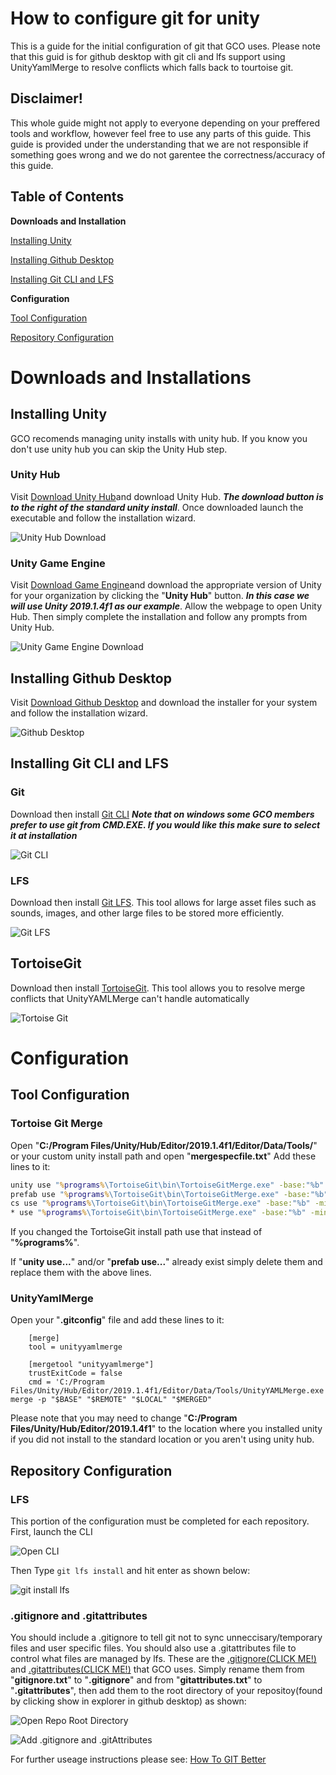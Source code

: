 # How to configure git for unity

This is a guide for the initial configuration of git that GCO uses.  Please note that this guid is for github desktop with git cli and lfs support using UnityYamlMerge to resolve conflicts which falls back to tourtoise git.  

## Disclaimer!
This whole guide might not apply to everyone depending on your preffered tools and workflow, however feel free to use any parts of this guide.  This guide is provided under the understanding that we are not responsible if something goes wrong and we do not garentee the correctness/accuracy of this guide.

## Table of Contents

**Downloads and Installation**

[Installing Unity](https://sdsu-gco.github.io/How%20to%20configure%20git%20for%20unity.html#installing-unity)

[Installing Github Desktop](https://sdsu-gco.github.io/How%20to%20configure%20git%20for%20unity.html#installing-github-desktop)

[Installing Git CLI and LFS](https://sdsu-gco.github.io/How%20to%20configure%20git%20for%20unity.html#installing-git-cli-and-lfs)

**Configuration**

[Tool Configuration](https://sdsu-gco.github.io/How%20to%20configure%20git%20for%20unity.html#tool-configuration)

[Repository Configuration](https://sdsu-gco.github.io/How%20to%20configure%20git%20for%20unity.html#repository-configuration)



# Downloads and Installations

## Installing Unity

GCO recomends managing unity installs with unity hub.  If you know you don't use unity hub you can skip the Unity Hub step.

### Unity Hub

Visit [Download Unity Hub](https://unity3d.com/get-unity/download)and download Unity Hub. ***The download button is to the right of the standard unity install***.  Once downloaded launch the executable and follow the installation wizard.

![Unity Hub Download](https://github.com/SDSU-GCO/SDSU-GCO.github.io/raw/master/Images/UnityHubDownload.png)

### Unity Game Engine

Visit [Download Game Engine](https://unity3d.com/get-unity/download/archive)and download the appropriate version of Unity for your organization by clicking the "**Unity Hub**" button. ***In this case we will use Unity 2019.1.4f1 as our example***.  Allow the webpage to open Unity Hub.  Then simply complete the installation and follow any prompts from Unity Hub.

![Unity Game Engine Download](https://github.com/SDSU-GCO/SDSU-GCO.github.io/raw/master/Images/UnityGameEngineDownload.png)

## Installing Github Desktop
Visit [Download Github Desktop](https://desktop.github.com) and download the installer for your system and follow the installation wizard.
  
![Github Desktop](https://github.com/SDSU-GCO/SDSU-GCO.github.io/raw/master/Images/GithubDesktop.png)

## Installing Git CLI and LFS

### Git
Download then install [Git CLI](https://git-scm.com) ***Note that on windows some GCO members prefer to use git from CMD.EXE.  If you would like this make sure to select it at installation***

![Git CLI](https://github.com/SDSU-GCO/SDSU-GCO.github.io/raw/master/Images/GitCLI.png)

### LFS
Download then install [Git LFS](https://git-lfs.github.com).  This tool allows for large asset files such as sounds, images, and other large files to be stored more efficiently.

![Git LFS](https://github.com/SDSU-GCO/SDSU-GCO.github.io/raw/master/Images/GitLFS.png)

## TortoiseGit
Download then install [TortoiseGit](https://tortoisegit.org/).  This tool allows you to resolve merge conflicts that UnityYAMLMerge can't handle automatically

![Tortoise Git](https://github.com/SDSU-GCO/SDSU-GCO.github.io/raw/master/Images/TortoiseGit.png)

# Configuration

## Tool Configuration

### Tortoise Git Merge

Open "**C:/Program Files/Unity/Hub/Editor/2019.1.4f1/Editor/Data/Tools/**" or your custom unity install path and open "**mergespecfile.txt**"  Add these lines to it:

```bat
unity use "%programs%\TortoiseGit\bin\TortoiseGitMerge.exe" -base:"%b" -mine:"%l" -theirs:"%r" -merged:"%d"
prefab use "%programs%\TortoiseGit\bin\TortoiseGitMerge.exe" -base:"%b" -mine:"%l" -theirs:"%r" -merged:"%d"
cs use "%programs%\TortoiseGit\bin\TortoiseGitMerge.exe" -base:"%b" -mine:"%l" -theirs:"%r" -merged:"%d"
* use "%programs%\TortoiseGit\bin\TortoiseGitMerge.exe" -base:"%b" -mine:"%l" -theirs:"%r" -merged:"%d"
```
If you changed the TortoiseGit install path use that instead of "**%programs%**".

If "**unity use...**" and/or "**prefab use...**" already exist simply delete them and replace them with the above lines.

### UnityYamlMerge

Open your "**.gitconfig**" file and add these lines to it:
```gitconfig
    [merge]
    tool = unityyamlmerge

    [mergetool "unityyamlmerge"]
    trustExitCode = false
    cmd = 'C:/Program Files/Unity/Hub/Editor/2019.1.4f1/Editor/Data/Tools/UnityYAMLMerge.exe' merge -p "$BASE" "$REMOTE" "$LOCAL" "$MERGED"
```

Please note that you may need to change "**C:/Program Files/Unity/Hub/Editor/2019.1.4f1**" to the location where you installed unity if you did not install to the standard location or you aren't using unity hub.


## Repository Configuration

### LFS

This portion of the configuration must be completed for each repository.  First, launch the CLI

![Open CLI](https://github.com/SDSU-GCO/SDSU-GCO.github.io/raw/master/Images/OpenCLI.png)

Then Type `git lfs install` and hit enter as shown below:

![git install lfs](https://github.com/SDSU-GCO/SDSU-GCO.github.io/raw/master/Images/installGitLFS.png)

### .gitignore and .gitattributes

You should include a .gitignore to tell git not to sync unneccisary/temporary files and user specific files. You should also use a .gitattributes file to control what files are managed by lfs.  These are the [.gitignore(CLICK ME!)](https://github.com/SDSU-GCO/SDSU-GCO.github.io/raw/master/Files/gitignore.txt) and [.gitattributes(CLICK ME!)](https://github.com/SDSU-GCO/SDSU-GCO.github.io/raw/master/Files/gitattributes.txt) that GCO uses.  Simply rename them from "**gitignore.txt**" to "**.gitignore**" and from "**gitattributes.txt**" to "**.gitattributes**", then add them to the root directory of your repositoy(found by clicking show in explorer in github desktop) as shown:

![Open Repo Root Directory](https://github.com/SDSU-GCO/SDSU-GCO.github.io/raw/master/Images/showInExplorer.png)

![Add .gitignore and .gitAttributes](https://github.com/SDSU-GCO/SDSU-GCO.github.io/raw/master/Images/AddConfigFiles.png)


For further useage instructions please see: [How To GIT Better](https://sdsu-gco.github.io/How%20to%20git%20better.html)